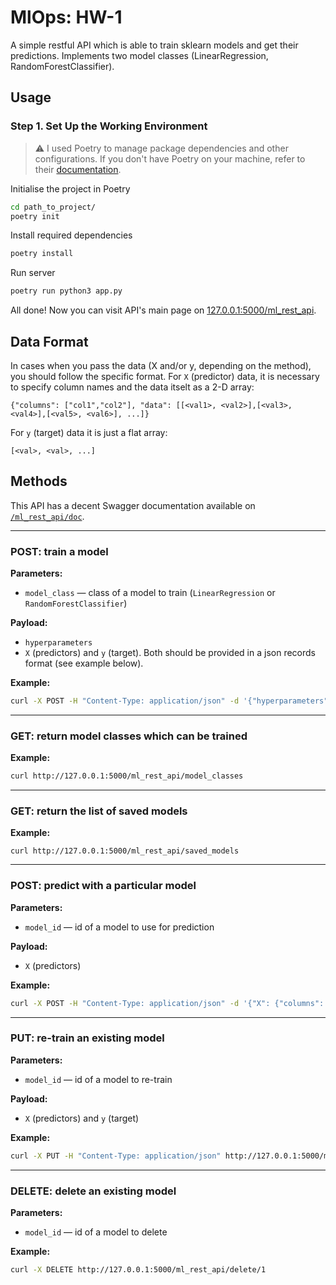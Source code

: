 # MlOps: HW-1

A simple restful API which is able to train sklearn models and get their predictions. Implements two model classes (LinearRegression, RandomForestClassifier).

## Usage

### Step 1. Set Up the Working Environment

> :warning: I used Poetry to manage package dependencies and other configurations. If you don't have Poetry on your machine, refer to their [documentation](https://python-poetry.org/docs/).

Initialise the project in Poetry
```bash
cd path_to_project/
poetry init
```

Install required dependencies
```bash
poetry install
```

Run server
```bash
poetry run python3 app.py
```

All done! Now you can visit API's main page on [127.0.0.1:5000/ml_rest_api](http://127.0.0.1:5000/ml_rest_api).

## Data Format
In cases when you pass the data (X and/or y, depending on the method), you should follow the specific format. For `X` (predictor) data, it is necessary to specify column names and the data itselt as a 2-D array:

```
{"columns": ["col1","col2"], "data": [[<val1>, <val2>],[<val3>, <val4>],[<val5>, <val6>], ...]}
```

For `y` (target) data it is just a flat array:

```
[<val>, <val>, ...]
```

## Methods
This API has a decent Swagger documentation available on [`/ml_rest_api/doc`](http://127.0.0.1:5000/ml_rest_api/doc). 

___
### POST: train a model

**Parameters:**
- `model_class` &mdash; class of a model to train (`LinearRegression` or `RandomForestClassifier`)

**Payload:**
- `hyperparameters`
- `X` (predictors) and `y` (target). Both should be provided in a json records format (see example below).

**Example:**
```bash
curl -X POST -H "Content-Type: application/json" -d '{"hyperparameters": {}, "X": {"columns": ["c1","c2"], "data": [[1,3.0],[0,13.0],[-3,3.5]]}, "y": [1,2,3]}' http://127.0.0.1:5000/ml_rest_api/train/LinearRegression
```

___
### GET: return model classes which can be trained

**Example:**
```bash
curl http://127.0.0.1:5000/ml_rest_api/model_classes
```

___
### GET: return the list of saved models

**Example:**
```
curl http://127.0.0.1:5000/ml_rest_api/saved_models
```

___
### POST: predict with a particular model

**Parameters:**
- `model_id` &mdash; id of a model to use for prediction

**Payload:**
- `X` (predictors)

**Example:**
```bash
curl -X POST -H "Content-Type: application/json" -d '{"X": {"columns": ["c1","c2"], "data": [[1,3.0],[0,13.0],[-3,3.5]]}}' http://127.0.0.1:5000/ml_rest_api/predict/1
```

___
### PUT: re-train an existing model

**Parameters:**
- `model_id` &mdash; id of a model to re-train

**Payload:**
- `X` (predictors) and `y` (target)

**Example:**
```bash
curl -X PUT -H "Content-Type: application/json" http://127.0.0.1:5000/ml_rest_api/retrain/1 -d '{"X": {"columns": ["c1","c2"], "data": [[345,3222],[134,1003],[215,999]]}, "y": [10000,23335,34556]}'
```

___
### DELETE: delete an existing model

**Parameters:**
- `model_id` &mdash; id of a model to delete

**Example:**
```bash
curl -X DELETE http://127.0.0.1:5000/ml_rest_api/delete/1
```